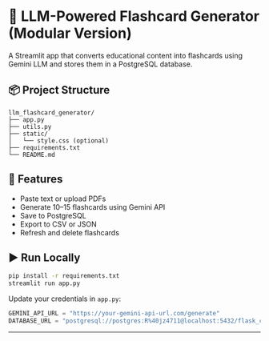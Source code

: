 
# 🧠 LLM-Powered Flashcard Generator (Modular Version)

A Streamlit app that converts educational content into flashcards using Gemini LLM and stores them in a PostgreSQL database.

## 📦 Project Structure

```
llm_flashcard_generator/
├── app.py
├── utils.py
├── static/
│   └── style.css (optional)
├── requirements.txt
└── README.md
```

## 🚀 Features

- Paste text or upload PDFs
- Generate 10–15 flashcards using Gemini API
- Save to PostgreSQL
- Export to CSV or JSON
- Refresh and delete flashcards

## ▶️ Run Locally

```bash
pip install -r requirements.txt
streamlit run app.py
```

Update your credentials in `app.py`:

```python
GEMINI_API_URL = "https://your-gemini-api-url.com/generate"
DATABASE_URL = "postgresql://postgres:R%40jz4711@localhost:5432/flask_chatbot"
```

---
